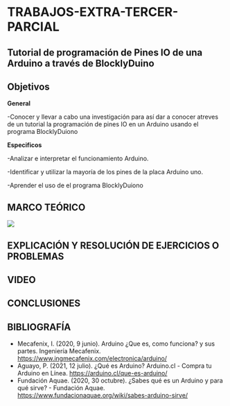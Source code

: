 # TRABAJOS-EXTRA-TERCER-PARCIAL



## Tutorial de programación de Pines IO de una Arduino a través de BlocklyDuino


## Objetivos

**General**

  -Conocer y llevar a cabo una investigación para así dar a conocer atreves de un tutorial la programación de pines IO en un Arduino usando el programa BlocklyDuiono 


**Especificos**

-Analizar e interpretar el funcionamiento  Arduino.

-Identificar y utilizar la mayoría de los pines de la placa Arduino uno.

-Aprender el uso de el programa BlocklyDuiono 


## MARCO TEÓRICO

![](https://github.com/bonacimba/TRABAJOS-EXTRA-TERCER-PARCIAL/blob/main/IMG%20BN/Diagrama%20en%20blanco%20-%20P%C3%A1gina%201%20(2).png)


## EXPLICACIÓN Y RESOLUCIÓN DE EJERCICIOS O PROBLEMAS

## VIDEO


## CONCLUSIONES

## BIBLIOGRAFÍA
 - Mecafenix, I. (2020, 9 junio). Arduino ¿Que es, como funciona? y sus partes. Ingeniería Mecafenix. https://www.ingmecafenix.com/electronica/arduino/
 - Aguayo, P. (2021, 12 julio). ¿Qué es Arduino? Arduino.cl - Compra tu Arduino en Línea. https://arduino.cl/que-es-arduino/
 - Fundación Aquae. (2020, 30 octubre). ¿Sabes qué es un Arduino y para qué sirve? - Fundación Aquae. https://www.fundacionaquae.org/wiki/sabes-arduino-sirve/





